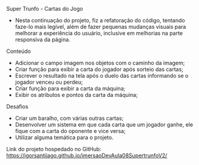 Super Trunfo - Cartas do Jogo

- Nesta continuação do projeto, fiz a refatoração do código, tentando faze-lo mais legível, além de fazer pequenas mudanças visuais para melhorar a experiência do usuário, inclusive em melhorias na parte responsiva da página.

Conteúdo

- Adicionar o campo imagem nos objetos com o caminho da imagem;
- Criar função para exibir a carta do jogador após sorteio das cartas;
- Escrever o resultado na tela após o duelo das cartas informando se o jogador venceu ou perdeu;
- Criar função para exibir a carta da máquina;
- Exibir os atributos e pontos da carta da máquina;

Desafios

- Criar um baralho, com várias outras cartas;
- Desenvolver um sistema em que cada carta que um jogador ganhe, ele fique com a carta do oponente e vice versa;
- Utilizar alguma temática para o projeto.

Link do projeto hospedado no GitHub: https://igorsantiiago.github.io/imersaoDevAula08SupertrunfoV2/

